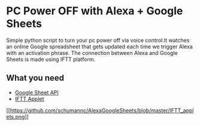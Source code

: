 # PC Power OFF with Alexa + Google Sheets
Simple python script to turn your pc power off via voice control.It watches an online Google spreadsheet that gets updated each time we trigger Alexa with an activation phrase. The connection between Alexa and Google Sheets is made using IFTT platform.

## What you need

* [Google Sheet API](https://developers.google.com/sheets/api/quickstart/python)
* [IFTT Applet](https://ifttt.com)

[[https://github.com/schumannc/AlexaGoogleSheets/blob/master/IFTT_applets.png]]
